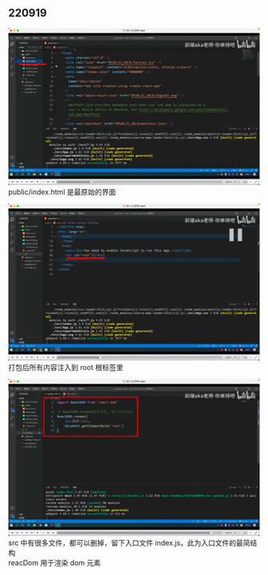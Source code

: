 ## 220919

![](./img/2022-09-19-16-20-17.png)  
public/index.html 是最原始的界面

![](./img/2022-09-19-16-21-17.png)  
打包后所有内容注入到 root 根标签里

![](./img/2022-09-19-16-25-08.png)  
src 中有很多文件，都可以删掉，留下入口文件 index.js，此为入口文件的最简结构  
reacDom 用于渲染 dom 元素
